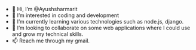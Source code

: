 - 👋 Hi, I’m @Ayushsharmarit
- 👀 I’m interested in coding and development
- 🌱 I’m currently learning various technologies such as node.js, django.
- 💞️ I’m looking to collaborate on some web applications where I could use and grow my technical skills.
- 📫 Reach me through my gmail.

<!---
Ayushsharmarit/Ayushsharmarit is a ✨ special ✨ repository because its `README.md` (this file) appears on your GitHub profile.
You can click the Preview link to take a look at your changes.
--->
